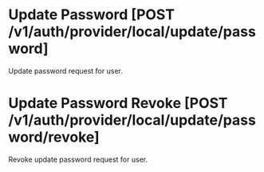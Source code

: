 # Update Password [POST /v1/auth/provider/local/update/password]

Update password request for user.

# Update Password Revoke [POST /v1/auth/provider/local/update/password/revoke]

Revoke update password request for user.
